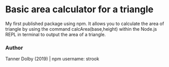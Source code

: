 # Basic area calculator for a triangle
My first published package using npm. It allows you to calculate the area of triangle by using the command calcArea(base,height) within the Node.js REPL in terminal to output the area of a triangle.  

### Author
Tanner Dolby (2019) | npm username: strook
